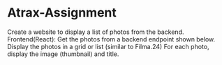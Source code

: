 # Atrax-Assignment
Create a website to display a list of photos from the backend. Frontend(React): Get the photos from a backend endpoint shown below. Display the photos in a grid or list (similar to Filma.24) For each photo, display the image (thumbnail) and title.
